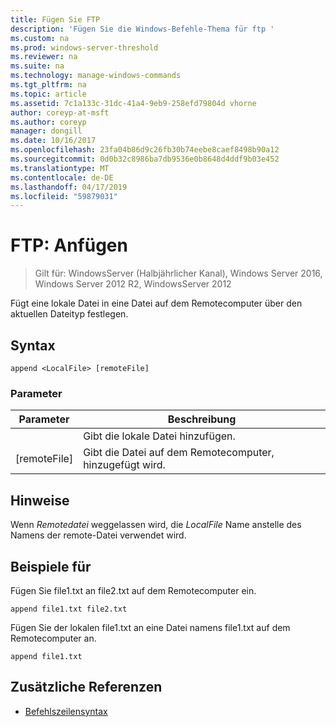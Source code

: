 ```yaml
---
title: Fügen Sie FTP
description: 'Fügen Sie die Windows-Befehle-Thema für ftp '
ms.custom: na
ms.prod: windows-server-threshold
ms.reviewer: na
ms.suite: na
ms.technology: manage-windows-commands
ms.tgt_pltfrm: na
ms.topic: article
ms.assetid: 7c1a133c-31dc-41a4-9eb9-258efd79804d vhorne
author: coreyp-at-msft
ms.author: coreyp
manager: dongill
ms.date: 10/16/2017
ms.openlocfilehash: 23fa04b86d9c26fb30b74eebe8caef8498b90a12
ms.sourcegitcommit: 0d0b32c8986ba7db9536e0b8648d4ddf9b03e452
ms.translationtype: MT
ms.contentlocale: de-DE
ms.lasthandoff: 04/17/2019
ms.locfileid: "59879031"
---
```

# <a name="ftp-append"></a>FTP: Anfügen

>Gilt für: WindowsServer (Halbjährlicher Kanal), Windows Server 2016, Windows Server 2012 R2, WindowsServer 2012

Fügt eine lokale Datei in eine Datei auf dem Remotecomputer über den aktuellen Dateityp festlegen.   
## <a name="syntax"></a>Syntax  
```  
append <LocalFile> [remoteFile]  
```  
### <a name="parameters"></a>Parameter  
|Parameter|Beschreibung|  
|-------|--------|  
|<LocalFile>|Gibt die lokale Datei hinzufügen.|  
|[remoteFile]|Gibt die Datei auf dem Remotecomputer, <LocalFile> hinzugefügt wird.|  
## <a name="remarks"></a>Hinweise  
Wenn *Remotedatei* weggelassen wird, die *LocalFile* Name anstelle des Namens der remote-Datei verwendet wird.  
## <a name="BKMK_Examples"></a>Beispiele für  
Fügen Sie file1.txt an file2.txt auf dem Remotecomputer ein.  
```  
append file1.txt file2.txt  
```  
Fügen Sie der lokalen file1.txt an eine Datei namens file1.txt auf dem Remotecomputer an.  
```  
append file1.txt  
```  
## <a name="additional-references"></a>Zusätzliche Referenzen  
-   [Befehlszeilensyntax](command-line-syntax-key.md)  
